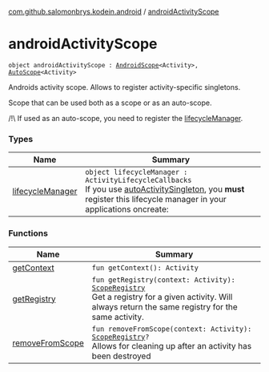 [com.github.salomonbrys.kodein.android](../index.md) / [androidActivityScope](.)

# androidActivityScope

`object androidActivityScope : `[`AndroidScope`](../-android-scope/index.md)`<Activity>, `[`AutoScope`](../../com.github.salomonbrys.kodein/-auto-scope/index.md)`<Activity>`

Androids activity scope. Allows to register activity-specific singletons.

Scope that can be used both as a scope or as an auto-scope.

/!\ If used as an auto-scope, you need to register the [lifecycleManager](lifecycle-manager.md).

### Types

| Name | Summary |
|---|---|
| [lifecycleManager](lifecycle-manager.md) | `object lifecycleManager : ActivityLifecycleCallbacks`<br>If you use [autoActivitySingleton](../auto-activity-singleton.md), you **must** register this lifecycle manager in your applications oncreate: |

### Functions

| Name | Summary |
|---|---|
| [getContext](get-context.md) | `fun getContext(): Activity` |
| [getRegistry](get-registry.md) | `fun getRegistry(context: Activity): `[`ScopeRegistry`](../../com.github.salomonbrys.kodein/-scope-registry/index.md)<br>Get a registry for a given activity. Will always return the same registry for the same activity. |
| [removeFromScope](remove-from-scope.md) | `fun removeFromScope(context: Activity): `[`ScopeRegistry`](../../com.github.salomonbrys.kodein/-scope-registry/index.md)`?`<br>Allows for cleaning up after an activity has been destroyed |
